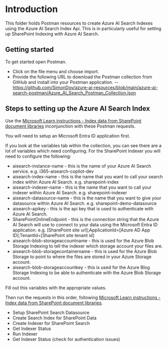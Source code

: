 # Introduction

This folder holds Postman resources to create Azure AI Search Indexes using the Azure AI Search Index Api.
This is in particularly useful for setting up SharePoint Indexing with Azure AI Search.

## Getting started

To get started open Postman.
- Click on the file menu and choose import.
- Provide the following URL to download the Postman collection from GitHub and install into your Postman application.
    -- https://github.com/SimonDoy/azure-ai-resources/blob/main/azure-ai-search-postman/Azure_AI_Search_Postman_Collection.json

## Steps to setting up the Azure AI Search Index

Use the [Microsoft Learn instructions - Index data from SharePoint document libraries](https://learn.microsoft.com/en-us/azure/search/search-howto-index-sharepoint-online) inconjunction with these Postman requests.

You will need to setup an Microsoft Entra ID application first.

If you look at the variables tab within the collection, you can see there are a lot of variables which need configuring.
For the SharePoint Indexer you will need to configure the following:
- aisearch-instance-name - this is the name of your Azure AI Search service. e.g. i365-aisearch-copilot-dev
- aisearch-index-name - this is the name that you want to call your search index within Azure AI Search. e.g. sharepoint-index
- aisearch-indexer-name - this is the name that you want to call your indexer within Azure AI Search. e.g. sharepoint-indexer
- aisearch-datasource-name - this is the name that you want to give your datasource within Azure AI Search. e.g. sharepoint-demo-datasource
- aisearch-apikey - this is the api key that is used to authenticate with Azure AI Search. 
- SharePointOnlineEndpoint - this is the connection string that the Azure AI Search will use to connect to your data using the Microsoft Entra ID application. e.g. [SharePoint site url];ApplicationId=[Azure AD App ID];TenantId=[SharePoint site tenant id]
- aisearch-blob-storageaccountname - this is used for the Azure Blob Storage Indexing to tell the indexer which storage account your files are.
- aisearch-blob-storagecontainername - this is used for the Azure Blob Storage to point to where the files are stored in your Azure Storage account.
- aisearch-blob-storageaccountkey - this is used for the Azure Blog Storage Indexing to be able to authenticate with the Azure Blob Storage account.

Fill out this variables with the appropriate values.

Then run the requests in this order, following [Microsoft Learn instructions - Index data from SharePoint document libraries](https://learn.microsoft.com/en-us/azure/search/search-howto-index-sharepoint-online).
- Setup SharePoint Search Datasource
- Create Search Index for SharePoint Data
- Create Indexer for SharePoint Search
- Get Indexer Status
- Run Indexer
- Get Indexer Status (check for authentication issues)

